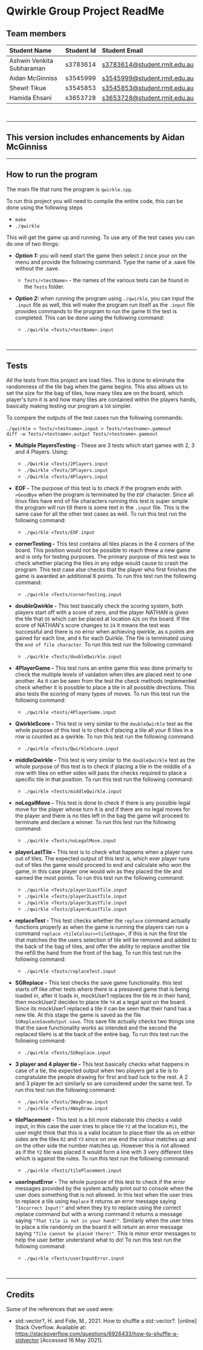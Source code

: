 # Qwirkle Group Project ReadMe

## Team members 

| Student Name   | Student Id   | Student Email |
| :------------- | :----------: | :-------------|
| Ashwin Venkita Subharaman | s3783614 | s3783614@student.rmit.edu.au|
| Aidan McGinniss  | s3545999 | s3545999@student.rmit.edu.au|
| Shewit Tikue | s3545853 | s3545853@student.rmit.edu.au|
| Hamida Ehsani | s3653728 | s3653728@student.rmit.edu.au|


</br>
<hr></hr>

## This version includes enhancements by Aidan McGinniss

<hr></hr>

## How to run the program
The main file that runs the program is `qwirkle.cpp`. 

To run this project you will need to compile the entire code, this can be done using the following steps
- `make`
- `./qwirkle`

This will get the game up and running. To use any of the test cases you can do one of two things:
- ***Option 1:*** you will need start the game then select `2` once your on the menu and provide the following command. Type the name of a .save file without the .save.
    - `Tests/<testName>` - the names of the various tests can be found in the `Tests` folder.

- ***Option 2:*** when running the program using `./qwirkle`, you can input the `.input` file as well, this will make the program run itself as the `.input` file provides commands to the program to run the game til the test is completed. This can be done using the following command:
    - `./qwirkle <Tests/<testName>.input`
</br>
<hr></hr>

## Tests
All the tests from this project are load files. This is done to eliminate the randomness of the tile bag when the game begins. This also allows us to set the size for the bag of tiles, how many tiles are on the board, which player's turn it is and how many tiles are contained within the players hands, basically making testing our program a lot simpler.

To compare the outputs of the test cases run the following commands:
```
./qwirkle < Tests/<testname>.input > Tests/<testname>.gameout
diff -w Tests/<testname>.output Tests/<testname>.gameout
```
- **Multiple PlayersTesting** - These are 3 tests which start games with 2, 3 and 4 Players. Using:
    - `./Qwirkle <Tests/2Players.input`
    - `./Qwirkle <Tests/3Players.input`
    - `./Qwirkle <Tests/4Players.input`


- **EOF -** The purpose of this test is to check if the program ends with `>GoodBye` when the program is terminated by the `EOF` character. Since all linux files have end of file characters running this test is super simple the program will run till there is some text in the `.input` file. This is the same case for all the other test cases as well. To run this test run the following command:
    - `./qwirkle <Tests/EOF.input`

- **cornerTesting -** This test contains all tiles places in the 4 corners of the board. This position would not be possible to reach threw a new game and is only for testing purposes. The primary purpose of this test was to check whether placing the tiles in any edge would cause to crash the program. This test case alse checks that the player who first finishes the game is awarded an additional 6 points. To run this test run the following command:
    - `./qwirkle <Tests/cornerTesting.input`

- **doubleQwirkle -** This test basically check the scoring system, both players start off with a score of zero, and the player NATHAN is given the tile that `O5` which can be placed at location `A26` on the board. If the score of NATHAN's score changes to `24` it means the test was successful and there is no error when achieving qwirkle, as `6` points are gained for each line, and `6` for each Quirkle. The file is terminated using the `end of file character`. To run this test run the following command:
    - `./qwirkle <Tests/doubleQwirkle.input`

- **4PlayerGame -** This test runs an entire game this was done primarly to check the multiple levels of vaidation when tiles are placed next to one another. As it can be seen from the test the check methods implemented check whether it is possible to place a tile in all possible directions. This also tests the scoring of many types of moves. To run this test run the following command:
    - `./qwirkle <tests/4PlayerGame.input`

- **QwirkleScore -** This test is very similar to the `doubleQwirkle` test as the whole purpose of this test is to check if placing a tile all your 6 tiles in a row is counted as a qwirkle. To run this test run the following command:
    - `./qwirkle <Tests/QwirkleScore.input`

- **middleQwirkle -** This test is very similar to the `doubleQwirkle` test as the whole purpose of this test is to check if placing a tile in the middle of a row with tiles on either sides will pass the checks required to place a specific tile in that position. To run this test run the following command:
    - `./qwirkle <Tests/middleQwirkle.input`

- **noLegalMove -** This test is done to check if there is any possible legal move for the player whose turn it is and if there are no legal moves for the player and there is no tiles left in the bag the game will proceed to terminate and declare a winner. To run this test run the following command:
    - `./qwirkle <Tests/noLegalMove.input`

- **playerLastTile -** This test is to check what happens when a player runs out of tiles. The expected output of this test is, which ever player runs out of tiles the game would proceed to end and calculate who won the game, in this case player one would win as they placed the tile and earned the most points. To run this test run the following command:
    - `./qwirkle <Tests/player1LastTile.input`
    - `./qwirkle <Tests/player2LastTile.input`
    - `./qwirkle <Tests/player3LastTile.input`
    - `./qwirkle <Tests/player4LastTile.input`

- **replaceTest -**  This test checks whether the `replace` command actually functions properly as when the game is running the players can run a command `replace <tileColour><tileShape>`, if this is run the first tile that matches the the users selection of tile will be removed and added to the back of the bag of tiles, and offer the ability to replace another tile the refill the hand from the front of the bag. To run this test run the following command:
    - `./qwirkle <Tests/replaceTest.input`

- **SGReplace -** This test checks the save game functionality. this test starts off like other tests where there is a presaved game that is being loaded in, after it loads in, mockUser1 replaces the tile `P6` in their hand, then mockUser2 decides to place tile `Y4` at a legal spot on the board. Since its mockUser1 replaced a tile it can be seen that their hand has a new tile. At this stage the game is saved as the file `SGReplaceSaveOutput.save`. This save file actually checks two things one that the save functionality works as intended and the second the replaced tile`P6` is at the back of the entire bag. To run this test run the following command:
    - `./qwirkle <Tests/SGReplace.input`

- **3 player and 4 player tie -** This test basically checks what happens in case of a tie, the expected output when two players get a tie is to congratulate the people drawing for first and bad luck to the rest. A 2 and 3 player tie act similarly so are considered under the same test. To run this test run the following command:
    - `./qwirkle <Tests/3WayDraw.input`
    - `./qwirkle <Tests/4WayDraw.input`

- **tilePlacement -** This test is a bit more elaborate this checks a valid input, in this case the user tries to place tile `Y2` at the location `M11`, the user might think that this is a valid location to place their tile as on either sides are the tiles `R2` and `Y3` since on one end the colour matches up and on the other side the number matches up. However this is not allowed as if the `Y2` tile was placed it would form a line with 3 very different tiles which is against the rules. To run this test run the following command:
    - `./qwirkle <Tests/tilePlacement.input`

- **userInputError -** The whole purpose of this test to check if the error messages provided by the system actully print out to console when the user does something that is not allowed. In this test when the user tries to replace a tile using `Replace` it returns an error message saying `"Incorrect Input!"` and when they try to replace using the correct replace command but with a wrong command it returns a message saying `"That tile is not in your hand!"`. Similarly when the user tries to place a tile randomly on the board it will return an error message saying `"Tile cannot be placed there!"`. This is minor error messages to help the user better understand what to do! To run this test run the following command:
    - `./qwirkle <Tests/userInputError.input`

</br>
<hr></hr>

## Credits
Some of the references that we used were:
- std::vector?, H. and Fide, M., 2021. How to shuffle a std::vector?. [online] Stack Overflow. Available at: <https://stackoverflow.com/questions/6926433/how-to-shuffle-a-stdvector> [Accessed 16 May 2021].